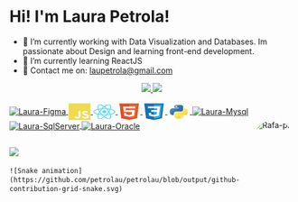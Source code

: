 # Hi! I'm Laura Petrola!

- 🔭 I’m currently working with Data Visualization and Databases. Im passionate about Design and learning front-end development.
- 🌱 I’m currently learning ReactJS
- 💬 Contact me on: laupetrola@gmail.com

<div align="center">
  <a href="https://github.com/petrolau">
  <img height="180em" src="https://github-readme-stats.vercel.app/api?username=petrolau&show_icons=true&theme=dracula&include_all_commits=true&count_private=true"/>
  <img height="180em" src="https://github-readme-stats.vercel.app/api/top-langs/?username=petrolau&layout=compact&langs_count=7&theme=dracula"/>
</div>
  
  <div style="display: inline_block"><br>
  <img align="center" alt="Laura-Figma" height="30" width="40" src="https://cdn.jsdelivr.net/gh/devicons/devicon/icons/figma/figma-original.svg" />
  <img align="center" alt="Laura-Js" height="30" width="40" src="https://raw.githubusercontent.com/devicons/devicon/master/icons/javascript/javascript-plain.svg">
  <img align="center" alt="Laura-React" height="30" width="40" src="https://raw.githubusercontent.com/devicons/devicon/master/icons/react/react-original.svg">
  <img align="center" alt="Laura-HTML" height="30" width="40" src="https://raw.githubusercontent.com/devicons/devicon/master/icons/html5/html5-original.svg">
  <img align="center" alt="Laura-CSS" height="30" width="40" src="https://raw.githubusercontent.com/devicons/devicon/master/icons/css3/css3-original.svg">
  <img align="center" alt="Laura-Python" height="30" width="40" src="https://raw.githubusercontent.com/devicons/devicon/master/icons/python/python-original.svg">
  <img align="center" alt="Laura-Mysql" height="30" width="40" src="https://cdn.jsdelivr.net/gh/devicons/devicon/icons/mysql/mysql-original.svg" />
  <img align="center" alt="Laura-SqlServer" height="30" width="40" src="https://cdn.jsdelivr.net/gh/devicons/devicon/icons/microsoftsqlserver/microsoftsqlserver-plain-wordmark.svg" />
  <img align="center" alt="Laura-Oracle" height="30" width="40" src="https://cdn.jsdelivr.net/gh/devicons/devicon/icons/oracle/oracle-original.svg" />  
  <img align="right" alt="Rafa-pic" height="150" style="border-radius:50px;" src="https://cdn.discordapp.com/attachments/815815735766548541/961764968708067358/picasion.com_bfe8e5a69d2965e6221700081277c241.gif">
</div>

##
  
  <div>
    <a href="https://www.linkedin.com/in/laura-petrola-747893166/" target="_blank"><img src="https://img.shields.io/badge/-LinkedIn-%230077B5?style=for-the-badge&logo=linkedin&logoColor=white" target="_blank"></a> 
    
    ![Snake animation](https://github.com/petrolau/petrolau/blob/output/github-contribution-grid-snake.svg)
  </div>
